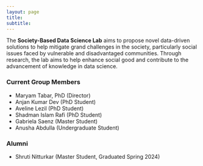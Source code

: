 ```yaml
---
layout: page
title:
subtitle:
---
```


The <b>Society-Based Data Science Lab</b> aims to propose novel data-driven solutions to help mitigate grand challenges in the society, particularly social issues faced by vulnerable and disadvantaged communities. Through research, the lab aims to help enhance social good and contribute to the advancement of knowledge in data science.

### Current Group Members
<ul>
  <li>Maryam Tabar, PhD (Director)</li>
  <li>Anjan Kumar Dev (PhD Student)</li>
  <li>Aveline Lezil (PhD Student)</li>
  <li>Shadman Islam Rafi (PhD Student)</li>
  <li>Gabriela Saenz (Master Student)</li>
  <li>Anusha Abdulla (Undergraduate Student)</li>
</ul>

### Alumni
<ul>
  <li>Shruti Nitturkar (Master Student, Graduated Spring 2024)</li>
</ul>
